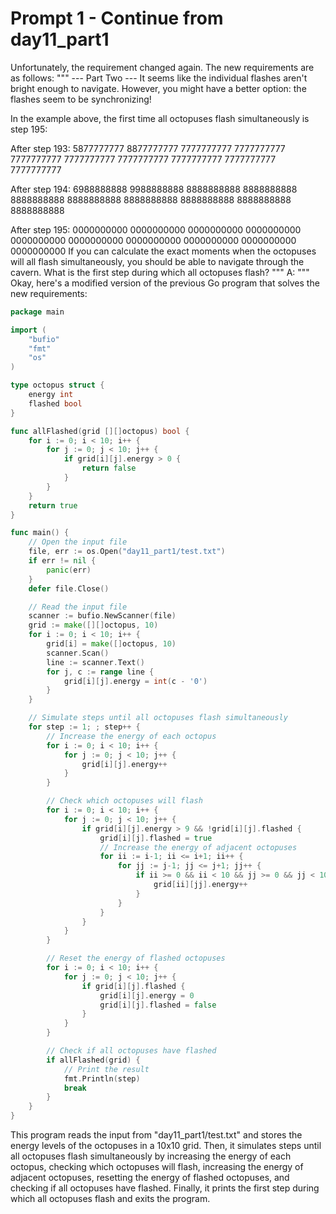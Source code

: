 # Prompt 1 - Continue from day11_part1
Unfortunately, the requirement changed again.
The new requirements are as follows:
"""
--- Part Two ---
It seems like the individual flashes aren't bright enough to navigate. However, you might have a better option: the flashes seem to be synchronizing!

In the example above, the first time all octopuses flash simultaneously is step 195:

After step 193:
5877777777
8877777777
7777777777
7777777777
7777777777
7777777777
7777777777
7777777777
7777777777
7777777777

After step 194:
6988888888
9988888888
8888888888
8888888888
8888888888
8888888888
8888888888
8888888888
8888888888
8888888888

After step 195:
0000000000
0000000000
0000000000
0000000000
0000000000
0000000000
0000000000
0000000000
0000000000
0000000000
If you can calculate the exact moments when the octopuses will all flash simultaneously, you should be able to navigate through the cavern. What is the first step during which all octopuses flash?
"""
A:
"""
Okay, here's a modified version of the previous Go program that solves the new requirements:
```go
package main

import (
    "bufio"
    "fmt"
    "os"
)

type octopus struct {
    energy int
    flashed bool
}

func allFlashed(grid [][]octopus) bool {
    for i := 0; i < 10; i++ {
        for j := 0; j < 10; j++ {
            if grid[i][j].energy > 0 {
                return false
            }
        }
    }
    return true
}

func main() {
    // Open the input file
    file, err := os.Open("day11_part1/test.txt")
    if err != nil {
        panic(err)
    }
    defer file.Close()

    // Read the input file
    scanner := bufio.NewScanner(file)
    grid := make([][]octopus, 10)
    for i := 0; i < 10; i++ {
        grid[i] = make([]octopus, 10)
        scanner.Scan()
        line := scanner.Text()
        for j, c := range line {
            grid[i][j].energy = int(c - '0')
        }
    }

    // Simulate steps until all octopuses flash simultaneously
    for step := 1; ; step++ {
        // Increase the energy of each octopus
        for i := 0; i < 10; i++ {
            for j := 0; j < 10; j++ {
                grid[i][j].energy++
            }
        }

        // Check which octopuses will flash
        for i := 0; i < 10; i++ {
            for j := 0; j < 10; j++ {
                if grid[i][j].energy > 9 && !grid[i][j].flashed {
                    grid[i][j].flashed = true
                    // Increase the energy of adjacent octopuses
                    for ii := i-1; ii <= i+1; ii++ {
                        for jj := j-1; jj <= j+1; jj++ {
                            if ii >= 0 && ii < 10 && jj >= 0 && jj < 10 {
                                grid[ii][jj].energy++
                            }
                        }
                    }
                }
            }
        }

        // Reset the energy of flashed octopuses
        for i := 0; i < 10; i++ {
            for j := 0; j < 10; j++ {
                if grid[i][j].flashed {
                    grid[i][j].energy = 0
                    grid[i][j].flashed = false
                }
            }
        }

        // Check if all octopuses have flashed
        if allFlashed(grid) {
            // Print the result
            fmt.Println(step)
            break
        }
    }
}
```
This program reads the input from "day11_part1/test.txt" and stores the energy levels of the octopuses in a 10x10 grid. Then, it simulates steps until all octopuses flash simultaneously by increasing the energy of each octopus, checking which octopuses will flash, increasing the energy of adjacent octopuses, resetting the energy of flashed octopuses, and checking if all octopuses have flashed. Finally, it prints the first step during which all octopuses flash and exits the program.
